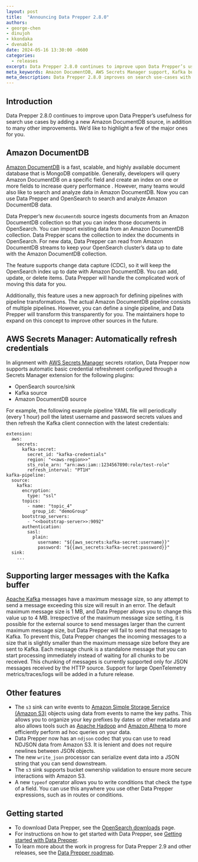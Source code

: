 ```yaml
---
layout: post
title:  "Announcing Data Prepper 2.8.0"
authors:
- george-chen
- dinujoh
- kkondaka
- dvenable
date: 2024-05-16 13:30:00 -0600
categories:
  - releases
excerpt: Data Prepper 2.8.0 continues to improve upon Data Prepper’s usefulness for search use cases by adding a new Amazon DocumentDB source, in addition to many other improvements. We’d like to highlight a few of the major ones for you.
meta_keywords: Amazon DocumentDB, AWS Secrets Manager support, Kafka buffer
meta_description: Data Prepper 2.8.0 improves on search use-cases with Amazon DocumentDB support and includes other improvements.
---
```


## Introduction

Data Prepper 2.8.0 continues to improve upon Data Prepper’s usefulness for search use cases by adding a new Amazon DocumentDB source, in addition to many other improvements.
We’d like to highlight a few of the major ones for you.


## Amazon DocumentDB

[Amazon DocumentDB](https://aws.amazon.com/documentdb/) is a fast, scalable, and highly available document database that is MongoDB compatible.
Generally, developers will query Amazon DocumentDB on a specific field and create an index on one or more fields to increase query performance .
However, many teams would also like to search and analyze data in Amazon DocumentDB.
Now you can use Data Prepper and OpenSearch to search and analyze Amazon DocumentDB data.

Data Prepper’s new `documentdb` source ingests documents from an Amazon DocumentDB collection so that you can index those documents in OpenSearch.
You can import existing data from an Amazon DocumentDB collection.
Data Prepper scans the collection to index the documents in OpenSearch.
For new data, Data Prepper can read from Amazon DocumentDB streams to keep your OpenSearch cluster’s data up to date with the Amazon DocumentDB collection.

The feature supports change data capture (CDC), so it will keep the OpenSearch index up to date with Amazon DocumentDB.
You can add, update, or delete items.
Data Prepper will handle the complicated work of moving this data for you.

Additionally, this feature uses a new approach for defining pipelines with pipeline transformations.
The actual Amazon DocumentDB pipeline consists of multiple pipelines.
However, you can define a single pipeline, and Data Prepper will transform this transparently for you.
The maintainers hope to expand on this concept to improve other sources in the future.


## AWS Secrets Manager: Automatically refresh credentials

In alignment with [AWS Secrets Manager](https://aws.amazon.com/secrets-manager/) secrets rotation, Data Prepper now supports automatic basic credential refreshment configured through a Secrets Manager extension for the following plugins:

* OpenSearch source/sink
* Kafka source
* Amazon DocumentDB source

For example, the following example pipeline YAML file will periodically (every 1 hour) poll the latest username and password secrets values and then refresh the Kafka client connection with the latest credentials:

```
extension:
  aws:
    secrets:
      kafka-secret:
        secret_id: "kafka-credentials"
        region: "<<aws-region>>"
        sts_role_arn: "arn:aws:iam::1234567890:role/test-role"
        refresh_interval: "PT1H"
kafka-pipeline:
  source:
    kafka:
      encryption:
        type: "ssl"
      topics:
        - name: "topic_4"
          group_id: "demoGroup"
      bootstrap_servers:
        - "<<bootstrap-server>>:9092"
      authentication:
        sasl:
          plain:
            username: "${{aws_secrets:kafka-secret:username}}"
            password: "${{aws_secrets:kafka-secret:password}}"
  sink:
    ...
```


## Supporting larger messages with the Kafka buffer

[Apache Kafka](https://kafka.apache.org/) messages have a maximum message size, so any attempt to send a message exceeding this size will result in an error.
The default maximum message size is 1 MB, and Data Prepper allows you to change this value up to 4 MB.
Irrespective of the maximum message size setting, it is possible for the external source to send messages larger than the current maximum message size, but Data Prepper will fail to send that message to Kafka.
To prevent this, Data Prepper changes the incoming messages to a size that is slightly smaller than the maximum message size before they are sent to Kafka.
Each message chunk is a standalone message that you can start processing immediately instead of waiting for all chunks to be received.
This chunking of messages is currently supported only for JSON messages received by the HTTP source. Support for large OpenTelemetry metrics/traces/logs will be added in a future release.




## Other features

* The `s3` sink can write events to [Amazon Simple Storage Service (Amazon S3)](https://aws.amazon.com/s3/) objects using data from events to name the key paths. This allows you to organize your key prefixes by dates or other metadata and also allows tools such as [Apache Hadoop](https://hadoop.apache.org/) and [Amazon Athena](https://aws.amazon.com/athena/) to more efficiently perform ad hoc queries on your data.
* Data Prepper now has an `ndjson` codec that you can use to read NDJSON data from Amazon S3. It is lenient and does not require newlines between JSON objects.
* The new `write_json` processor can serialize event data into a JSON string that you can send downstream.
* The `s3` sink supports bucket ownership validation to ensure more secure interactions with Amazon S3.
* A new `typeof` operator allows you to write conditions that check the type of a field. You can use this anywhere you use other Data Prepper expressions, such as in routes or conditions.



## Getting started

* To download Data Prepper, see the [OpenSearch downloads](https://opensearch.org/downloads.html) page.
* For instructions on how to get started with Data Prepper, see [Getting started with Data Prepper](https://opensearch.org/docs/latest/data-prepper/getting-started/).
* To learn more about the work in progress for Data Prepper 2.9 and other releases, see the [Data Prepper roadmap](https://github.com/opensearch-project/data-prepper/projects/1).

